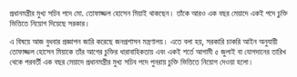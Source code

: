 প্রধানমন্ত্রীর মুখ্য সচিব পদে মো. তোফাজ্জল হোসেন মিয়াই থাকছেন। তাঁকে আরও এক বছর মেয়াদে একই পদে চুক্তি ভিত্তিতে নিয়োগ দিয়েছে সরকার।

এ বিষয়ে আজ বুধবার প্রজ্ঞাপন জারি করেছে জনপ্রশাসন মন্ত্রণালয়। এতে বলা হয়, সরকারি চাকরি আইন অনুযায়ী তোফাজ্জল হোসেন মিয়াকে তাঁর আগের চুক্তির ধারাবাহিকতায় এবং একই শর্তে আগামী ৫ জুলাই বা যোগদানের তারিখ থেকে পরবর্তী এক বছর মেয়াদে প্রধানমন্ত্রীর মুখ্য সচিব পদে পুনরায় চুক্তি ভিত্তিতে নিয়োগ দেওয়া হলো।
